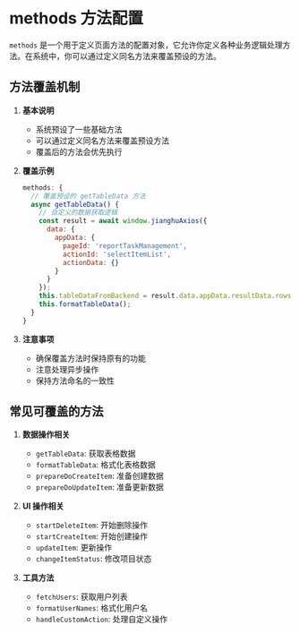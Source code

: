# methods 方法配置

`methods` 是一个用于定义页面方法的配置对象，它允许你定义各种业务逻辑处理方法。在系统中，你可以通过定义同名方法来覆盖预设的方法。

## 方法覆盖机制

1. **基本说明**
   - 系统预设了一些基础方法
   - 可以通过定义同名方法来覆盖预设方法
   - 覆盖后的方法会优先执行

2. **覆盖示例**
   ```javascript
   methods: {
     // 覆盖预设的 getTableData 方法
     async getTableData() {
       // 自定义的数据获取逻辑
       const result = await window.jianghuAxios({
         data: {
           appData: {
             pageId: 'reportTaskManagement',
             actionId: 'selectItemList',
             actionData: {}
           }
         }
       });
       this.tableDataFromBackend = result.data.appData.resultData.rows;
       this.formatTableData();
     }
   }
   ```

3. **注意事项**
   - 确保覆盖方法时保持原有的功能
   - 注意处理异步操作
   - 保持方法命名的一致性

## 常见可覆盖的方法

1. **数据操作相关**
   - `getTableData`: 获取表格数据
   - `formatTableData`: 格式化表格数据
   - `prepareDoCreateItem`: 准备创建数据
   - `prepareDoUpdateItem`: 准备更新数据

2. **UI 操作相关**
   - `startDeleteItem`: 开始删除操作
   - `startCreateItem`: 开始创建操作
   - `updateItem`: 更新操作
   - `changeItemStatus`: 修改项目状态

3. **工具方法**
   - `fetchUsers`: 获取用户列表
   - `formatUserNames`: 格式化用户名
   - `handleCustomAction`: 处理自定义操作 